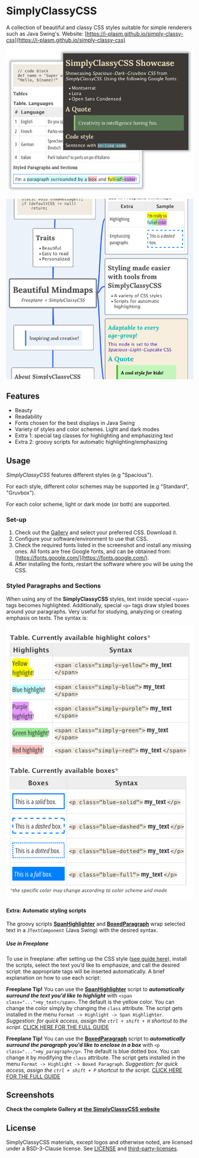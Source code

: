 # SimplyClassyCSS

A collection of beautiful and classy CSS styles suitable for simple renderers such as Java Swing's. Website: [https://i-plasm.github.io/simply-classy-css](https://i-plasm.github.io/simply-classy-css)

![Showcase](docs/showcase-intro.png)

[![Beautiful mindmap freeplane and SimplyClassyCSS. CSS and highlighting.](docs/beautiful-mindmaps-freeplane-simplyclassycss-790x762.png)](docs/beautiful-mindmaps-freeplane-simplyclassycss-790x1474.png)

## Features

- Beauty
- Readability
- Fonts chosen for the best displays in Java Swing
- Variety of styles and color schemes. Light and dark modes
- Extra 1: special tag classes for highlighting and emphasizing text
- Extra 2: groovy scripts for automatic highlighting/emphasizing

## Usage

_SimplyClassyCSS_ features different styles (e.g "Spacious").

For each style, different color schemes may be supported (e.g "Standard", "Gruvbox").

For each color scheme, light or dark mode (or both) are supported.

### Set-up

1. Check out the [Gallery](https://i-plasm.github.io/simply-classy-css/site/gallery.html) and select your preferred CSS. Download it.
1. Configure your software/environment to use that CSS.
1. Check the required fonts listed in the screenshot and install any missing ones. All fonts are free Google fonts, and can be obtained from: [https://fonts.google.com/](https://fonts.google.com/).
1. After installing the fonts, restart the software where you will be using the CSS.

### Styled Paragraphs and Sections

When using any of the __SimplyClassyCSS__ styles, text inside special `<span>` tags becomes highlighted. Additionally, special `<p>` tags draw styled boxes around your paragraphs. Very useful for studying, analyzing or creating emphasis on texts. The syntax is:

![Styled Paragraphs and Sections](docs/git-styled-paragraphs-sections.png)

#### Extra: Automatic styling scripts

The groovy scripts [**SpanHighlighter**](scripts/spanHighlighter.groovy) and [**BoxedParagraph**](scripts/boxedParagraph.groovy) wrap selected text in a `JTextComponent` (Java Swing) with the desired syntax.

##### Use in Freeplane

To use in freeplane: after setting up the CSS style ([see guide here](https://ideaplasm.com/2023/09/29/freeplane-highlighting-emphasizing)), install the scripts, select the text you’d like to emphasize, and call the desired script: the appropriate tags will be inserted automatically. A brief explanation on how to use each script:

__Freeplane Tip!__ You can use the [**SpanHighlighter**](scripts/spanHighlighter.groovy) script to ___automatically surround the text you'd like to highlight___ with `<span class="...">my_text</span>`. The default is the yellow color. You can change the color simply by changing the `class` attribute. The script gets installed in the menu `Format -> Highlight -> Span Highlighter`. _Suggestion: for quick access, assign the `ctrl + shift + H` shortcut to the script_. [CLICK HERE FOR THE FULL GUIDE](https://ideaplasm.com/2023/09/29/freeplane-highlighting-emphasizing)

__Freeplane Tip!__ You can use the [**BoxedParagraph**](scripts/boxedParagraph.groovy) script to ___automatically surround the paragraph you'd like to enclose in a box___ with `<p class="...">my_paragraph</p>`. The default is blue dotted box. You can change it by modifying the `class` attribute.  The script gets installed in the menu `Format -> Highlight -> Boxed Paragraph`. _Suggestion: for quick access, assign the `ctrl + shift + P` shortcut to the script_. [CLICK HERE FOR THE FULL GUIDE](https://ideaplasm.com/2023/09/29/freeplane-highlighting-emphasizing)

## Screenshots

__Check the complete Gallery at <a href="https://i-plasm.github.io/simply-classy-css/site/gallery.html">the SimplyClassyCSS website</a>__

## License

SimplyClassyCSS materials, except logos and otherwise noted, are licensed under a BSD-3-Clause license. See [LICENSE](LICENSE) and [third-party-licenses](third-party-licenses.txt).
